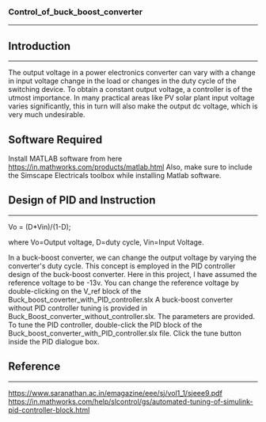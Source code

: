 ### Control_of_buck_boost_converter
___

## Introduction
___

The output voltage in a power electronics converter can vary with a change in input voltage change in the load or changes in the duty cycle of the switching device. 
To obtain a constant output voltage, a controller is of the utmost importance. In many practical areas like PV solar plant input voltage varies significantly, this in turn will also make the output dc voltage, which is very much undesirable.
## Software Required
Install MATLAB software from here https://in.mathworks.com/products/matlab.html
Also, make sure to include the Simscape Electricals toolbox while installing Matlab software.

## Design of PID and Instruction
___

Vo = (D*Vin)/(1-D);

where Vo=Output voltage, D=duty cycle, Vin=Input Voltage.

In a buck-boost converter, we can change the output voltage by varying the converter's duty cycle.
This concept is employed in the PID controller design of the buck-boost converter.
Here in this project, I have assumed the reference voltage to be -13v.
You can change the reference voltage by double-clicking on the V_ref block of the Buck_boost_coverter_with_PID_controller.slx
A buck-boost converter without PID controller tuning is provided in Buck_Boost_converter_without_controller.slx.
The parameters are provided.
To tune the PID controller, double-click the PID block of the Buck_boost_converter_with_PID_controller.slx file.
Click the tune button inside the PID dialogue box.
## Reference 
___
https://www.saranathan.ac.in/emagazine/eee/sj/vol1_1/sjeee9.pdf
https://in.mathworks.com/help/slcontrol/gs/automated-tuning-of-simulink-pid-controller-block.html
